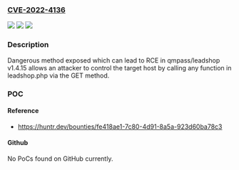 ### [CVE-2022-4136](https://cve.mitre.org/cgi-bin/cvename.cgi?name=CVE-2022-4136)
![](https://img.shields.io/static/v1?label=Product&message=qmpaas%2Fleadshop&color=blue)
![](https://img.shields.io/static/v1?label=Version&message=n%2Fa&color=blue)
![](https://img.shields.io/static/v1?label=Vulnerability&message=CWE-749%20Exposed%20Dangerous%20Method%20or%20Function&color=brighgreen)

### Description

Dangerous method exposed which can lead to RCE in qmpass/leadshop v1.4.15 allows an attacker to control the target host by calling any function in leadshop.php via the GET method.

### POC

#### Reference
- https://huntr.dev/bounties/fe418ae1-7c80-4d91-8a5a-923d60ba78c3

#### Github
No PoCs found on GitHub currently.

